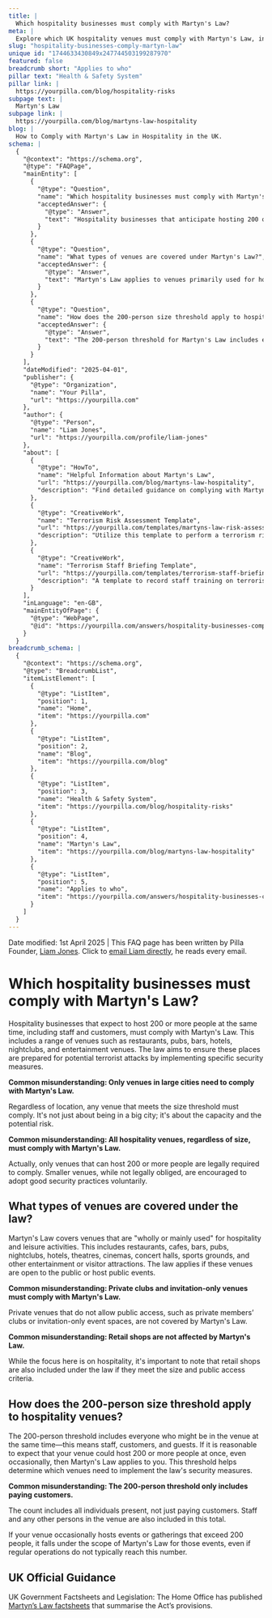 ```yaml
---
title: |
  Which hospitality businesses must comply with Martyn's Law?
meta: |
  Explore which UK hospitality venues must comply with Martyn's Law, including those with a capacity of 200 or more people, and debunk common misconceptions about the law.
slug: "hospitality-businesses-comply-martyn-law"
unique id: "1744633430849x247744503199287970"
featured: false
breadcrumb short: "Applies to who"
pillar text: "Health & Safety System"
pillar link: |
  https://yourpilla.com/blog/hospitality-risks
subpage text: |
  Martyn's Law
subpage link: |
  https://yourpilla.com/blog/martyns-law-hospitality
blog: |
  How to Comply with Martyn's Law in Hospitality in the UK.
schema: |
  {
    "@context": "https://schema.org",
    "@type": "FAQPage",
    "mainEntity": [
      {
        "@type": "Question",
        "name": "Which hospitality businesses must comply with Martyn's Law?",
        "acceptedAnswer": {
          "@type": "Answer",
          "text": "Hospitality businesses that anticipate hosting 200 or more individuals, including staff and customers, simultaneously must comply with Martyn's Law. This applies to a variety of venues such as restaurants, pubs, bars, hotels, nightclubs, and entertainment venues, ensuring preparedness for potential terrorist attacks through specific security measures."
        }
      },
      {
        "@type": "Question",
        "name": "What types of venues are covered under Martyn's Law?",
        "acceptedAnswer": {
          "@type": "Answer",
          "text": "Martyn's Law applies to venues primarily used for hospitality and leisure activities, which are open to the public or host public events. This encompasses restaurants, cafes, bars, pubs, nightclubs, hotels, theatres, cinemas, concert halls, sports grounds, and other entertainment or visitor attractions. Some private venues that do not offer public access are not required to comply."
        }
      },
      {
        "@type": "Question",
        "name": "How does the 200-person size threshold apply to hospitality venues?",
        "acceptedAnswer": {
          "@type": "Answer",
          "text": "The 200-person threshold for Martyn's Law includes everyone who might be in the venue at the same time—staff, customers, and guests included. This helps identify venues that must implement the law's security measures, applying even to venues that might only occasionally host events or gatherings exceeding this number."
        }
      }
    ],
    "dateModified": "2025-04-01",
    "publisher": {
      "@type": "Organization",
      "name": "Your Pilla",
      "url": "https://yourpilla.com"
    },
    "author": {
      "@type": "Person",
      "name": "Liam Jones",
      "url": "https://yourpilla.com/profile/liam-jones"
    },
    "about": [
      {
        "@type": "HowTo",
        "name": "Helpful Information about Martyn's Law",
        "url": "https://yourpilla.com/blog/martyns-law-hospitality",
        "description": "Find detailed guidance on complying with Martyn's Law, including what types of hospitality venues need to adhere to its security provisions."
      },
      {
        "@type": "CreativeWork",
        "name": "Terrorism Risk Assessment Template",
        "url": "https://yourpilla.com/templates/martyns-law-risk-assessment",
        "description": "Utilize this template to perform a terrorism risk assessment at your venue as mandated by Martyn's Law."
      },
      {
        "@type": "CreativeWork",
        "name": "Terrorism Staff Briefing Template",
        "url": "https://yourpilla.com/templates/terrorism-staff-briefing",
        "description": "A template to record staff training on terrorism awareness and preparedness in compliance with Martyn's Law."
      }
    ],
    "inLanguage": "en-GB",
    "mainEntityOfPage": {
      "@type": "WebPage",
      "@id": "https://yourpilla.com/answers/hospitality-businesses-comply-martyn-law"
    }
  }
breadcrumb_schema: |
  {
    "@context": "https://schema.org",
    "@type": "BreadcrumbList",
    "itemListElement": [
      {
        "@type": "ListItem",
        "position": 1,
        "name": "Home",
        "item": "https://yourpilla.com"
      },
      {
        "@type": "ListItem",
        "position": 2,
        "name": "Blog",
        "item": "https://yourpilla.com/blog"
      },
      {
        "@type": "ListItem",
        "position": 3,
        "name": "Health & Safety System",
        "item": "https://yourpilla.com/blog/hospitality-risks"
      },
      {
        "@type": "ListItem",
        "position": 4,
        "name": "Martyn's Law",
        "item": "https://yourpilla.com/blog/martyns-law-hospitality"
      },
      {
        "@type": "ListItem",
        "position": 5,
        "name": "Applies to who",
        "item": "https://yourpilla.com/answers/hospitality-businesses-comply-martyn-law"
      }
    ]
  }
---
```


Date modified: 1st April 2025 | This FAQ page has been written by Pilla Founder, [Liam Jones](https://yourpilla.com/profile/liam-jones). Click to [email Liam directly](https://mailto:liam@yourpilla.com), he reads every email.

# Which hospitality businesses must comply with Martyn's Law?

Hospitality businesses that expect to host 200 or more people at the same time, including staff and customers, must comply with Martyn's Law. This includes a range of venues such as restaurants, pubs, bars, hotels, nightclubs, and entertainment venues. The law aims to ensure these places are prepared for potential terrorist attacks by implementing specific security measures.

**Common misunderstanding: Only venues in large cities need to comply with Martyn's Law.**

Regardless of location, any venue that meets the size threshold must comply. It's not just about being in a big city; it's about the capacity and the potential risk.

**Common misunderstanding: All hospitality venues, regardless of size, must comply with Martyn's Law.**

Actually, only venues that can host 200 or more people are legally required to comply. Smaller venues, while not legally obliged, are encouraged to adopt good security practices voluntarily.

## What types of venues are covered under the law?

Martyn's Law covers venues that are "wholly or mainly used" for hospitality and leisure activities. This includes restaurants, cafes, bars, pubs, nightclubs, hotels, theatres, cinemas, concert halls, sports grounds, and other entertainment or visitor attractions. The law applies if these venues are open to the public or host public events.

**Common misunderstanding: Private clubs and invitation-only venues must comply with Martyn's Law.**

Private venues that do not allow public access, such as private members’ clubs or invitation-only event spaces, are not covered by Martyn's Law.

**Common misunderstanding: Retail shops are not affected by Martyn's Law.**

While the focus here is on hospitality, it's important to note that retail shops are also included under the law if they meet the size and public access criteria.

## How does the 200-person size threshold apply to hospitality venues?

The 200-person threshold includes everyone who might be in the venue at the same time—this means staff, customers, and guests. If it is reasonable to expect that your venue could host 200 or more people at once, even occasionally, then Martyn's Law applies to you. This threshold helps determine which venues need to implement the law's security measures.

**Common misunderstanding: The 200-person threshold only includes paying customers.**

The count includes all individuals present, not just paying customers. Staff and any other persons in the venue are also included in this total.

If your venue occasionally hosts events or gatherings that exceed 200 people, it falls under the scope of Martyn's Law for those events, even if regular operations do not typically reach this number.

## UK Official Guidance

UK Government Factsheets and Legislation: The Home Office has published [Martyn’s Law factsheets](https://homeofficemedia.blog.gov.uk/2023/12/06/martyns-law-factsheets/) that summarise the Act’s provisions.